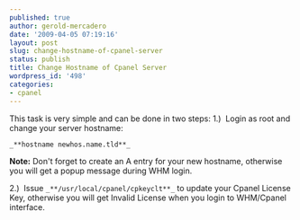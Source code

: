 ```yaml
---
published: true
author: gerold-mercadero
date: '2009-04-05 07:19:16'
layout: post
slug: change-hostname-of-cpanel-server
status: publish
title: Change Hostname of Cpanel Server
wordpress_id: '498'
categories:
- cpanel
---
```


This task is very simple and can be done in two steps:
1.)  Login as root and change your server hostname:


`_**hostname newhos.name.tld**_`



**Note:**  Don't forget to create an A entry for your new hostname, otherwise you will get a popup message during WHM login.

2.)  Issue `_**/usr/local/cpanel/cpkeyclt**_` to update your Cpanel License Key, otherwise you will get Invalid License when you login to WHM/Cpanel interface.
